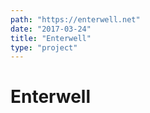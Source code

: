 ```yaml
---
path: "https://enterwell.net"
date: "2017-03-24"
title: "Enterwell"
type: "project"
---
```


# Enterwell
